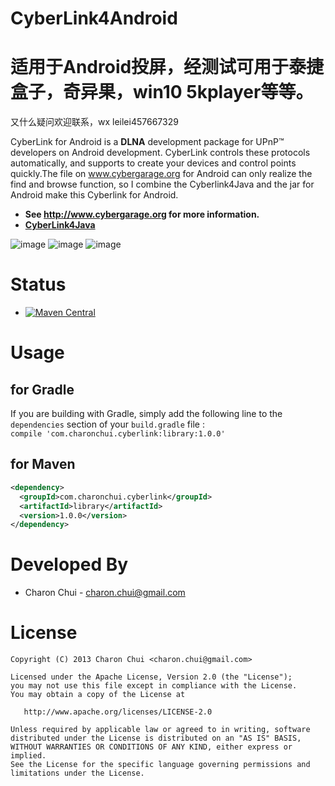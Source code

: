 CyberLink4Android
===

适用于Android投屏，经测试可用于泰捷盒子，奇异果，win10 5kplayer等等。
===

又什么疑问欢迎联系，wx leilei457667329

CyberLink for Android is a **DLNA** development package for UPnP™ developers on Android development. CyberLink controls these protocols automatically, and supports to create your devices and control points quickly.The file on www.cybergarage.org for Android can only realize the find and browse function, so I combine the Cyberlink4Java and the jar for Android make this Cyberlink for Android.     

- **See http://www.cybergarage.org for more information.**
- **[CyberLink4Java](https://github.com/cybergarage/CyberLink4Java)**

![image](https://raw.githubusercontent.com/CharonChui/CyberLink4Android/master/Pic/dlna01.jpg)
![image](https://raw.githubusercontent.com/CharonChui/CyberLink4Android/master/Pic/dlna02.jpg)
![image](https://raw.githubusercontent.com/CharonChui/CyberLink4Android/master/Pic/dlna03.jpg)

Status
===

* [![Maven Central](http://img.shields.io/badge/2015.07.30-com.charonchui.cyberlink:library:1.0.0-brightgreen.svg)](https://oss.sonatype.org/content/repositories/releases/com/charonchui/cyberlink/library/1.0.0/)


Usage
===

for Gradle
---

If you are building with Gradle, simply add the following line to the `dependencies` section of your `build.gradle` file :            
`compile 'com.charonchui.cyberlink:library:1.0.0'`         

for Maven
---

```xml
<dependency>
  <groupId>com.charonchui.cyberlink</groupId>
  <artifactId>library</artifactId>
  <version>1.0.0</version>
</dependency>
```

Developed By
===

 * Charon Chui - <charon.chui@gmail.com>


License
===

    Copyright (C) 2013 Charon Chui <charon.chui@gmail.com>

    Licensed under the Apache License, Version 2.0 (the "License");
    you may not use this file except in compliance with the License.
    You may obtain a copy of the License at

       http://www.apache.org/licenses/LICENSE-2.0

    Unless required by applicable law or agreed to in writing, software
    distributed under the License is distributed on an "AS IS" BASIS,
    WITHOUT WARRANTIES OR CONDITIONS OF ANY KIND, either express or implied.
    See the License for the specific language governing permissions and
    limitations under the License.
